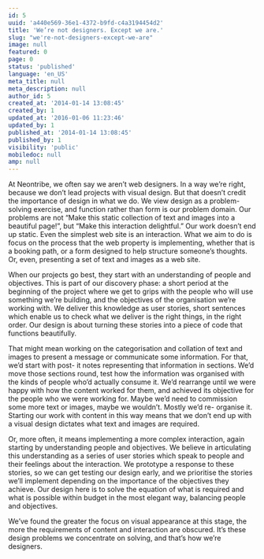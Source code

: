 ```yaml
---
id: 5
uuid: 'a440e569-36e1-4372-b9fd-c4a3194454d2'
title: 'We’re not designers. Except we are.'
slug: "we're-not-designers-except-we-are"
image: null
featured: 0
page: 0
status: 'published'
language: 'en_US'
meta_title: null
meta_description: null
author_id: 5
created_at: '2014-01-14 13:08:45'
created_by: 1
updated_at: '2016-01-06 11:23:46'
updated_by: 1
published_at: '2014-01-14 13:08:45'
published_by: 1
visibility: 'public'
mobiledoc: null
amp: null
---
```


At Neontribe, we often say we aren’t web designers. In a way we’re right, because we don’t lead projects with visual design. But that doesn’t credit the importance of design in what we do. We view design as a problem-solving exercise, and function rather than form is our problem domain. Our problems are not “Make this static collection of text and images into a beautiful page!”, but “Make this interaction delightful.” Our work doesn’t end up static. Even the simplest web site is an interaction. What we aim to do is focus on the process that the web property is implementing, whether that is a booking path, or a form designed to help structure someone’s thoughts. Or, even, presenting a set of text and images as a web site.

When our projects go best, they start with an understanding of people and objectives. This is part of our discovery phase: a short period at the beginning of the project where we get to grips with the people who will use something we’re building, and the objectives of the organisation we’re working with. We deliver this knowledge as user stories, short sentences which enable us to check what we deliver is the right things, in the right order. Our design is about turning these stories into a piece of code that functions beautifully.

That might mean working on the categorisation and collation of text and images to present a message or communicate some information. For that, we’d start with post- it notes representing that information in sections. We’d move those sections round, test how the information was organised with the kinds of people who’d actually consume it. We’d rearrange until we were happy with how the content worked for them, and achieved its objective for the people who we were working for. Maybe we’d need to commission some more text or images, maybe we wouldn’t. Mostly we’d re- organise it. Starting our work with content in this way means that we don’t end up with a visual design dictates what text and images are required.

Or, more often, it means implementing a more complex interaction, again starting by understanding people and objectives. We believe in articulating this understanding as a series of user stories which speak to people and their feelings about the interaction. We prototype a response to these stories, so we can get testing our design early, and we prioritise the stories we’ll implement depending on the importance of the objectives they achieve. Our design here is to solve the equation of what is required and what is possible within budget in the most elegant way, balancing people and objectives.

We’ve found the greater the focus on visual appearance at this stage, the more the requirements of content and interaction are obscured. It’s these design problems we concentrate on solving, and that’s how we’re designers.
